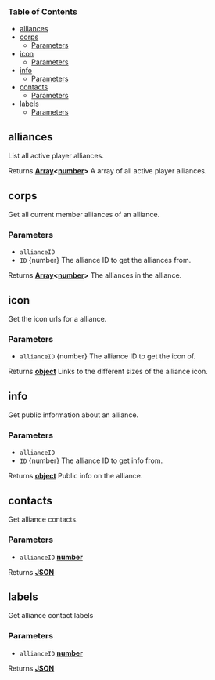 <!-- Generated by documentation.js. Update this documentation by updating the source code. -->

### Table of Contents

-   [alliances][1]
-   [corps][2]
    -   [Parameters][3]
-   [icon][4]
    -   [Parameters][5]
-   [info][6]
    -   [Parameters][7]
-   [contacts][8]
    -   [Parameters][9]
-   [labels][10]
    -   [Parameters][11]

## alliances

List all active player alliances.

Returns **[Array][12]&lt;[number][13]>** A array of all active player alliances.

## corps

Get all current member alliances of an alliance.

### Parameters

-   `allianceID`  
-   `ID`  {number} The alliance ID to get the alliances from.

Returns **[Array][12]&lt;[number][13]>** The alliances in the alliance.

## icon

Get the icon urls for a alliance.

### Parameters

-   `allianceID`  {number} The alliance ID to get the icon of.

Returns **[object][14]** Links to the different sizes of the alliance icon.

## info

Get public information about an alliance.

### Parameters

-   `allianceID`  
-   `ID`  {number} The alliance ID to get info from.

Returns **[object][14]** Public info on the alliance.

## contacts

Get alliance contacts.

### Parameters

-   `allianceID` **[number][13]** 

Returns **[JSON][15]** 

## labels

Get alliance contact labels

### Parameters

-   `allianceID` **[number][13]** 

Returns **[JSON][15]** 

[1]: #alliances

[2]: #corps

[3]: #parameters

[4]: #icon

[5]: #parameters-1

[6]: #info

[7]: #parameters-2

[8]: #contacts

[9]: #parameters-3

[10]: #labels

[11]: #parameters-4

[12]: https://developer.mozilla.org/docs/Web/JavaScript/Reference/Global_Objects/Array

[13]: https://developer.mozilla.org/docs/Web/JavaScript/Reference/Global_Objects/Number

[14]: https://developer.mozilla.org/docs/Web/JavaScript/Reference/Global_Objects/Object

[15]: https://developer.mozilla.org/docs/Web/JavaScript/Reference/Global_Objects/JSON
